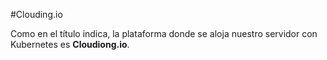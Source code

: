 #Clouding.io

Como en el título indica, la plataforma donde se aloja nuestro servidor con Kubernetes es **Cloudiong.io**.
